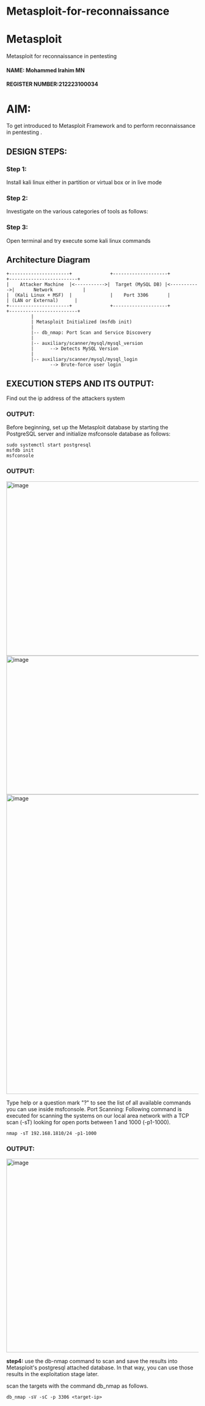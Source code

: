 
# Metasploit-for-reconnaissance
# Metasploit
Metasploit for reconnaissance in pentesting
#### NAME: Mohammed Irahim MN
#### REGISTER NUMBER:212223100034
# AIM:

To get introduced to Metasploit Framework and to  perform reconnaissance  in pentesting .

## DESIGN STEPS:

### Step 1:

Install kali linux either in partition or virtual box or in live mode

### Step 2:

Investigate on the various categories of tools as follows:

### Step 3:

Open terminal and try execute some kali linux commands

## Architecture Diagram
```
+----------------------+              +--------------------+             +-------------------------+
|    Attacker Machine  |<----------->|  Target (MySQL DB) |<----------->|       Network           |
|  (Kali Linux + MSF)  |              |    Port 3306       |             | (LAN or External)      |
+----------------------+              +--------------------+             +-------------------------+
         |
         | Metasploit Initialized (msfdb init)
         |
         |-- db_nmap: Port Scan and Service Discovery
         |
         |-- auxiliary/scanner/mysql/mysql_version
         |      --> Detects MySQL Version
         |
         |-- auxiliary/scanner/mysql/mysql_login
                --> Brute-force user login
```

## EXECUTION STEPS AND ITS OUTPUT:

Find out the ip address of the attackers system
### OUTPUT:
Before beginning, set up the Metasploit database by starting the PostgreSQL server and initialize msfconsole database as follows:
```
sudo systemctl start postgresql
msfdb init
msfconsole
```
### OUTPUT:
<img width="834" height="456" alt="image" src="https://github.com/user-attachments/assets/f0670d7c-48ee-4a1e-8eb4-595072d26fd5" />
<img width="674" height="363" alt="image" src="https://github.com/user-attachments/assets/3917dcef-9aa4-45f4-a779-252f17f1791c" />
<img width="840" height="784" alt="image" src="https://github.com/user-attachments/assets/5624c3d6-b642-4b8e-acaf-b4af9df9df25" />

Type help or a question mark "?" to see the list of all available commands you can use inside msfconsole.
Port Scanning:
Following command is executed for scanning the systems on our local area network with a TCP scan (-sT) looking for open ports between 1 and 1000 (-p1-1000).
```
nmap -sT 192.168.1810/24 -p1-1000
```
### OUTPUT:
<img width="872" height="507" alt="image" src="https://github.com/user-attachments/assets/e9a9cb8b-96b9-45b7-8310-55beee68a104" />


**step4:**
use the db-nmap command to scan and save the results into Metasploit's postgresql attached database. In that way, you can use those results in the exploitation stage later.

scan the targets with the command db_nmap as follows.
```
db_nmap -sV -sC -p 3306 <target-ip>
